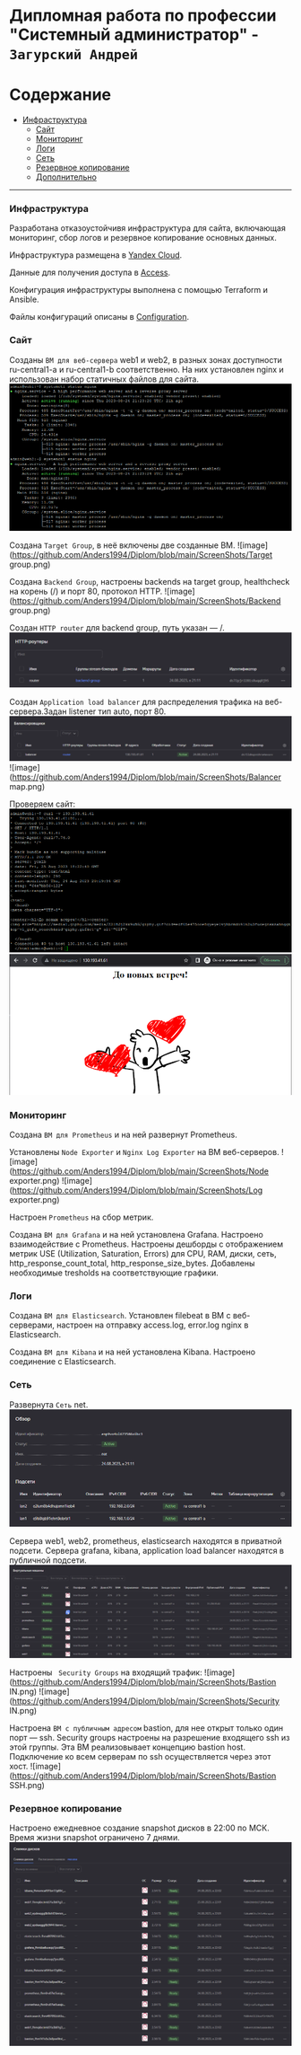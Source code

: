 # Дипломная работа по профессии "Системный администратор" - `Загурский Андрей`

Содержание
==========
* [Инфраструктура](#Инфраструктура)
    * [Сайт](#Сайт)
    * [Мониторинг](#Мониторинг)
    * [Логи](#Логи)
    * [Сеть](#Сеть)
    * [Резервное копирование](#Резервное-копирование)
    * [Дополнительно](#Дополнительно)

---------
### Инфраструктура

Разработана отказоустойчивя инфраструктура для сайта, включающая мониторинг, сбор логов и резервное копирование основных данных.

Инфраструктура размещена в [Yandex Cloud](https://console.cloud.yandex.ru/cloud/b1gcvt5l6bsrvg3nfac5).

Данные для получения доступа в [Access](https://github.com/Anders1994/Diplom/blob/main/Access.md).

Конфигурация инфраструктуры выполнена с помощью Terraform и Ansible.

Файлы конфигураций описаны в [Configuration](https://github.com/Anders1994/Diplom/blob/main/Configuration.md).

### Сайт

Созданы `ВМ для веб-сервера` web1 и web2, в разных зонах доступности ru-central1-a и ru-central1-b соответственно.
На них установлен nginx и использован набор статичных файлов для сайта.
![image](https://github.com/Anders1994/Diplom/blob/main/ScreenShots/Nginx.png)

Создана `Target Group`, в неё включены две созданные ВМ.
![image](https://github.com/Anders1994/Diplom/blob/main/ScreenShots/Target group.png)

Создана `Backend Group`, настроены backends на target group, healthcheck на корень (/) и порт 80, протокол HTTP.
![image](https://github.com/Anders1994/Diplom/blob/main/ScreenShots/Backend group.png)

Создан `HTTP router` для backend group, путь указан — /.
![image](https://github.com/Anders1994/Diplom/blob/main/ScreenShots/Router.png)

Создан `Application load balancer` для распределения трафика на веб-сервера.Задан listener тип auto, порт 80.
![image](https://github.com/Anders1994/Diplom/blob/main/ScreenShots/Balancer.png)
![image](https://github.com/Anders1994/Diplom/blob/main/ScreenShots/Balancer map.png)


Проверяем сайт:
![image](https://github.com/Anders1994/Diplom/blob/main/ScreenShots/Curl.png)
![image](https://github.com/Anders1994/Diplom/blob/main/ScreenShots/Site.png)

### Мониторинг

Создана `ВМ для Prometheus` и на ней развернут Prometheus.

Установлены `Node Exporter` и `Nginx Log Exporter` на ВМ веб-серверов.
![image](https://github.com/Anders1994/Diplom/blob/main/ScreenShots/Node exporter.png)
![image](https://github.com/Anders1994/Diplom/blob/main/ScreenShots/Log exporter.png)

Настроен `Prometheus` на сбор метрик.

Создана `ВМ для Grafana` и на ней установлена Grafana.
Настроено взаимодействие с Prometheus.
Настроены дешборды с отображением метрик USE (Utilization, Saturation, Errors) для CPU, RAM, диски, сеть, http_response_count_total, http_response_size_bytes.
Добавлены необходимые tresholds на соответствующие графики.

### Логи

Cоздана `ВМ для Elasticsearch`.
Установлен filebeat в ВМ с веб-серверами, настроен на отправку access.log, error.log nginx в Elasticsearch.

Создана `ВМ для Kibana` и на ней установлена Kibana.
Настроено соединение с Elasticsearch.

### Сеть

Развернута `Сеть` net.
![image](https://github.com/Anders1994/Diplom/blob/main/ScreenShots/Net.png)

Сервера web1, web2, prometheus, elasticsearch находятся в приватной подсети.
Сервера grafana, kibana, application load balancer находятся в публичной подсети.
![image](https://github.com/Anders1994/Diplom/blob/main/ScreenShots/VM.png)

Настроены ` Security Groups` на входящий трафик:
![image](https://github.com/Anders1994/Diplom/blob/main/ScreenShots/Bastion IN.png)
![image](https://github.com/Anders1994/Diplom/blob/main/ScreenShots/Security IN.png)

Настроена `ВМ с публичным адресом` bastion, для нее открыт только один порт — ssh. Security groups настроены на разрешение входящего ssh из этой группы.
Эта ВМ реализовывает концепцию bastion host.
Подключение ко всем серверам по ssh осуществляется через этот хост.
![image](https://github.com/Anders1994/Diplom/blob/main/ScreenShots/Bastion SSH.png)

### Резервное копирование

Настроено ежедневное создание snapshot дисков в 22:00 по МСК.
Время жизни snapshot ограничено 7 днями.
![image](https://github.com/Anders1994/Diplom/blob/main/ScreenShots/Snapshot.png)